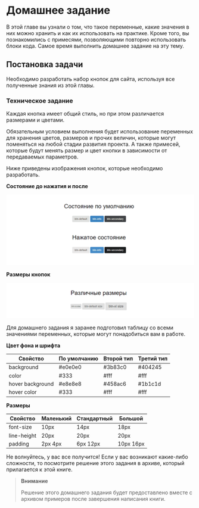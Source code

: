 # Домашнее задание

В этой главе вы узнали о том, что такое переменные, какие значения в них можно хранить и как их использовать на практике. Кроме того, вы познакомились с примесями, позволяющими повторно использовать блоки кода. Самое время выполнить домашнее задание на эту тему.




## Постановка задачи

Необходимо разработать набор кнопок для сайта, используя все
полученные знания из этой главы.



### Техническое задание

Каждая кнопка имеет общий стиль, но при этом различается размерами и цветами.

Обязательным условием выполнения будет использование переменных для хранения цветов, размеров и прочих величин, которые могут поменяться на любой стадии развития проекта. А также примесей, которые будут менять размер и цвет кнопки в зависимости от передаваемых параметров.

Ниже приведены изображения кнопок, которые необходимо разработать.

**Состояние до нажатия и после**

![](../images/chapter_3_homework_1.png)

**Размеры кнопок**

![](../images/chapter_3_homework_2.png)

Для домашнего задания я заранее подготовил таблицу со всеми значениями переменных, которые могут понадобиться вам в работе.

**Цвет фона и шрифта**

| Свойство         | По умолчанию | Второй тип | Третий тип |
|------------------|--------------|------------|------------|
| background       | #e0e0e0      | #3b83c0    | #404245    |
| color            | #333         | #fff       | #fff       |
| hover background | #e8e8e8      | #458ac6    | #1b1c1d    |
| hover color      | #333         | #fff       | #fff       |

**Размеры**

| Свойство    | Маленький | Стандартный | Большой   |
|-------------|-----------|-------------|-----------|
| font-size   | 10px      | 14px        | 18px      |
| line-height | 20px      | 20px        | 20px      |
| padding     | 2px 4px   | 6px 12px    | 10px 16px |

Не волнуйтесь, у вас все получится! Если у вас возникают какие-либо сложности, то посмотрите решение этого задания в архиве, который прилагается к этой книге.

> **Внимание**
>
> Решение этого домашнего задания будет предоставлено вместе с архивом
примеров после завершения написания книги.
